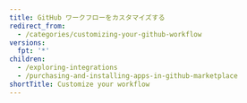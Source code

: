 ```yaml
---
title: GitHub ワークフローをカスタマイズする
redirect_from:
  - /categories/customizing-your-github-workflow
versions:
  fpt: '*'
children:
  - /exploring-integrations
  - /purchasing-and-installing-apps-in-github-marketplace
shortTitle: Customize your workflow
---
```


